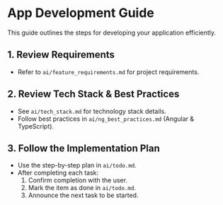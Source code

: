 # App Development Guide

This guide outlines the steps for developing your application efficiently.

## 1. Review Requirements
- Refer to `ai/feature_requirements.md` for project requirements.

## 2. Review Tech Stack & Best Practices
- See `ai/tech_stack.md` for technology stack details.
- Follow best practices in `ai/ng_best_practices.md` (Angular & TypeScript).

## 3. Follow the Implementation Plan
- Use the step-by-step plan in `ai/todo.md`.
- After completing each task:
  1. Confirm completion with the user.
  2. Mark the item as done in `ai/todo.md`.
  3. Announce the next task to be started.

